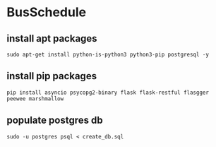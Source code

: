 # BusSchedule


## install apt packages

```
sudo apt-get install python-is-python3 python3-pip postgresql -y
```

## install pip packages

```
pip install asyncio psycopg2-binary flask flask-restful flasgger peewee marshmallow 
```

## populate postgres db

```
sudo -u postgres psql < create_db.sql
```
